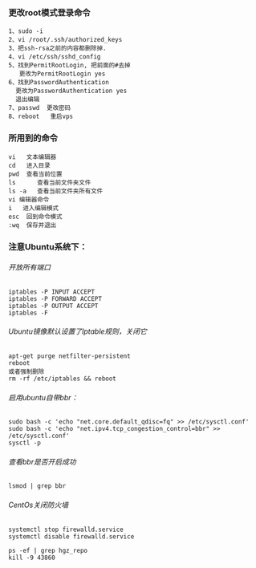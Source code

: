 ### 更改root模式登录命令

````shell
1、sudo -i
2、vi /root/.ssh/authorized_keys
3、把ssh-rsa之前的内容都删除掉.
4、vi /etc/ssh/sshd_config
5、找到PermitRootLogin, 把前面的#去掉
   更改为PermitRootLogin yes
6、找到PasswordAuthentication
  更改为PasswordAuthentication yes
  退出编辑
7、passwd  更改密码
8、reboot   重启vps
````

### 所用到的命令

```shell
vi   文本编辑器
cd   进入目录
pwd  查看当前位置
ls      查看当前文件夹文件
ls -a   查看当前文件夹所有文件
vi 编辑器命令
i   进入编辑模式
esc  回到命令模式
:wq  保存并退出
```

### 注意Ubuntu系统下：

###### 开放所有端口

```shell
iptables -P INPUT ACCEPT
iptables -P FORWARD ACCEPT
iptables -P OUTPUT ACCEPT
iptables -F
```

###### Ubuntu镜像默认设置了Iptable规则，关闭它

```shell
apt-get purge netfilter-persistent
reboot
或者强制删除
rm -rf /etc/iptables && reboot
```

###### 启用ubuntu自带bbr：      

```shell
sudo bash -c 'echo "net.core.default_qdisc=fq" >> /etc/sysctl.conf'
sudo bash -c 'echo "net.ipv4.tcp_congestion_control=bbr" >> /etc/sysctl.conf'
sysctl -p
```

###### 查看bbr是否开启成功

```shell
lsmod | grep bbr
```

###### CentOs关闭防火墙

```shell
systemctl stop firewalld.service
systemctl disable firewalld.service
```

```shell
ps -ef | grep hgz_repo
kill -9 43860
```